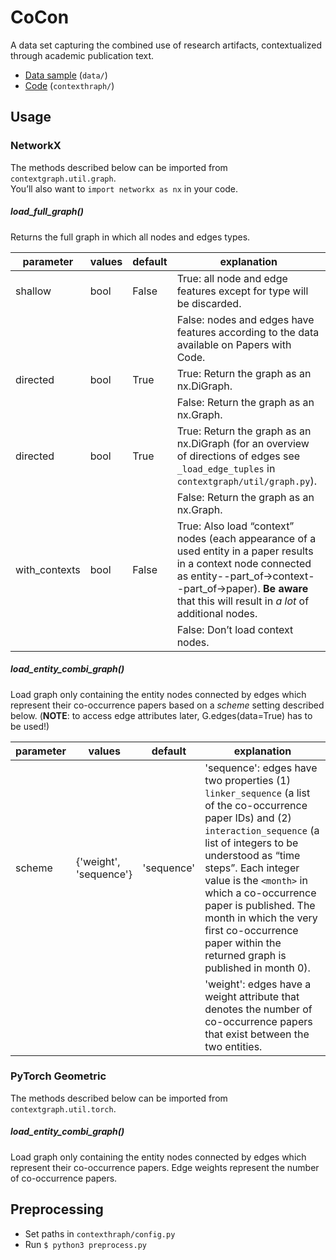 # CoCon

A data set capturing the combined use of research artifacts, contextualized through academic publication text.

* [Data sample](#data) (`data/`)
* [Code](#usage) (`contexthraph/`)

## Usage

### NetworkX

The methods described below can be imported from `contextgraph.util.graph`.  
You’ll also want to `import networkx as nx` in your code.

##### load\_full\_graph()

Returns the full graph in which all nodes and edges types.

parameter | values | default | explanation
--------- | ------ | ------- | -----------
shallow   | bool   | False   | True: all node and edge features except for type will be discarded.
&zwnj;    | &zwnj; | &zwnj;  | False: nodes and edges have features according to the data available on Papers with Code.
directed  | bool   | True    | True: Return the graph as an nx.DiGraph.
&zwnj;    | &zwnj; | &zwnj;  | False: Return the graph as an nx.Graph.
directed  | bool   | True    | True: Return the graph as an nx.DiGraph (for an overview of directions of edges see `_load_edge_tuples` in `contextgraph/util/graph.py`).
&zwnj;    | &zwnj; | &zwnj;  | False: Return the graph as an nx.Graph.
with\_contexts  | bool | False | True: Also load “context” nodes (each appearance of a used entity in a paper results in a context node connected as entity--part\_of-&gt;context--part\_of-&gt;paper). **Be aware** that this will result in *a lot* of additional nodes.
&zwnj;    | &zwnj; | &zwnj;  | False: Don’t load context nodes.

##### load\_entity\_combi\_graph()

Load graph only containing the entity nodes connected by edges which represent their co-occurrence papers based on a *scheme* setting described below. (**NOTE**: to access edge attributes later, G.edges(data=True) has to be used!)

parameter | values | default | explanation
--------- | ------ | ------- | -----------
scheme    | {'weight', 'sequence'} | 'sequence' | 'sequence': edges have two properties (1) `linker_sequence` (a list of the co-occurrence paper IDs) and (2) `interaction_sequence` (a list of integers to be understood as “time steps”. Each integer value is the `<month>` in which a co-occurrence paper is published. The month in which the very first co-occurrence paper within the returned graph is published in month 0).
&zwnj;    | &zwnj; | &zwnj;  | 'weight': edges have a weight attribute that denotes the number of co-occurrence papers that exist between the two entities.

### PyTorch Geometric

The methods described below can be imported from `contextgraph.util.torch`.

##### load\_entity\_combi\_graph()

Load graph only containing the entity nodes connected by edges which represent their co-occurrence papers. Edge weights represent the number of co-occurrence papers.


## Preprocessing

* Set paths in `contexthraph/config.py`
* Run `$ python3 preprocess.py`
